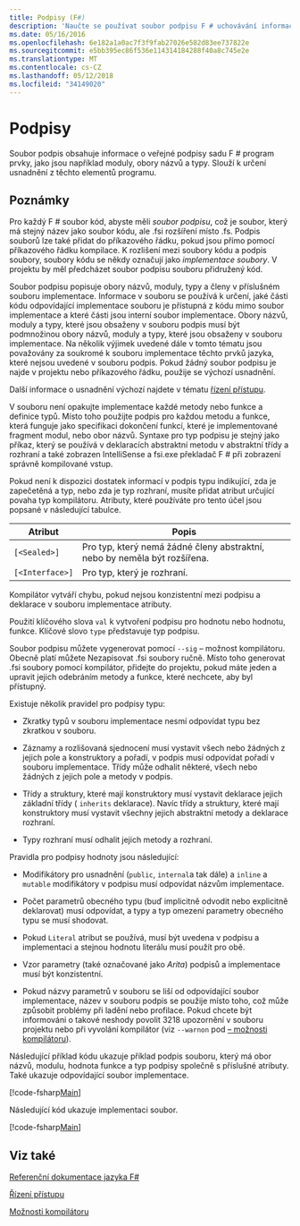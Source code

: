 ```yaml
---
title: Podpisy (F#)
description: 'Naučte se používat soubor podpisu F # uchovávání informací o veřejné podpisy sadu elementů F # program, jako jsou moduly, typy a obory názvů.'
ms.date: 05/16/2016
ms.openlocfilehash: 6e182a1a0ac7f3f9fab27026e582d83ee737822e
ms.sourcegitcommit: e5bb395ec86f536e114314184288f40a8c745e2e
ms.translationtype: MT
ms.contentlocale: cs-CZ
ms.lasthandoff: 05/12/2018
ms.locfileid: "34149020"
---
```

# <a name="signatures"></a>Podpisy

Soubor podpis obsahuje informace o veřejné podpisy sadu F # program prvky, jako jsou například moduly, obory názvů a typy. Slouží k určení usnadnění z těchto elementů programu.


## <a name="remarks"></a>Poznámky
Pro každý F # soubor kód, abyste měli *soubor podpisu*, což je soubor, který má stejný název jako soubor kódu, ale .fsi rozšíření místo .fs. Podpis souborů lze také přidat do příkazového řádku, pokud jsou přímo pomocí příkazového řádku kompilace. K rozlišení mezi soubory kódu a podpis soubory, soubory kódu se někdy označují jako *implementace soubory*. V projektu by měl předcházet soubor podpisu souboru přidružený kód.

Soubor podpisu popisuje obory názvů, moduly, typy a členy v příslušném souboru implementace. Informace v souboru se používá k určení, jaké části kódu odpovídající implementace souboru je přístupná z kódu mimo soubor implementace a které části jsou interní soubor implementace. Obory názvů, moduly a typy, které jsou obsaženy v souboru podpis musí být podmnožinou obory názvů, moduly a typy, které jsou obsaženy v souboru implementace. Na několik výjimek uvedené dále v tomto tématu jsou považovány za soukromé k souboru implementace těchto prvků jazyka, které nejsou uvedené v souboru podpis. Pokud žádný soubor podpisu je najde v projektu nebo příkazového řádku, použije se výchozí usnadnění.

Další informace o usnadnění výchozí najdete v tématu [řízení přístupu](access-control.md).

V souboru není opakujte implementace každé metody nebo funkce a definice typů. Místo toho použijte podpis pro každou metodu a funkce, která funguje jako specifikaci dokončení funkcí, které je implementované fragment modul, nebo obor názvů. Syntaxe pro typ podpisu je stejný jako příkaz, který se používá v deklaracích abstraktní metodu v abstraktní třídy a rozhraní a také zobrazen IntelliSense a fsi.exe překladač F # při zobrazení správně kompilované vstup.

Pokud není k dispozici dostatek informací v podpis typu indikující, zda je zapečetěná a typ, nebo zda je typ rozhraní, musíte přidat atribut určující povaha typ kompilátoru. Atributy, které používáte pro tento účel jsou popsané v následující tabulce.



|Atribut|Popis|
|---------|-----------|
|`[<Sealed>]`|Pro typ, který nemá žádné členy abstraktní, nebo by neměla být rozšířena.|
|`[<Interface>]`|Pro typ, který je rozhraní.|
Kompilátor vytváří chybu, pokud nejsou konzistentní mezi podpisu a deklarace v souboru implementace atributy.

Použití klíčového slova `val` k vytvoření podpisu pro hodnotu nebo hodnotu, funkce. Klíčové slovo `type` představuje typ podpisu.

Soubor podpisu můžete vygenerovat pomocí `--sig` – možnost kompilátoru. Obecně platí můžete Nezapisovat .fsi soubory ručně. Místo toho generovat .fsi soubory pomocí kompilátor, přidejte do projektu, pokud máte jeden a upravit jejich odebráním metody a funkce, které nechcete, aby byl přístupný.

Existuje několik pravidel pro podpisy typu:


- Zkratky typů v souboru implementace nesmí odpovídat typu bez zkratkou v souboru.


- Záznamy a rozlišovaná sjednocení musí vystavit všech nebo žádných z jejich pole a konstruktory a pořadí, v podpis musí odpovídat pořadí v souboru implementace. Třídy může odhalit některé, všech nebo žádných z jejich pole a metody v podpis.


- Třídy a struktury, které mají konstruktory musí vystavit deklarace jejich základní třídy ( `inherits` deklarace). Navíc třídy a struktury, které mají konstruktory musí vystavit všechny jejich abstraktní metody a deklarace rozhraní.


- Typy rozhraní musí odhalit jejich metody a rozhraní.


Pravidla pro podpisy hodnoty jsou následující:


- Modifikátory pro usnadnění (`public`, `internal`a tak dále) a `inline` a `mutable` modifikátory v podpisu musí odpovídat názvům implementace.


- Počet parametrů obecného typu (buď implicitně odvodit nebo explicitně deklarovat) musí odpovídat, a typy a typ omezení parametry obecného typu se musí shodovat.


- Pokud `Literal` atribut se používá, musí být uvedena v podpisu a implementaci a stejnou hodnotu literálu musí použít pro obě.


- Vzor parametry (také označované jako *Arita*) podpisů a implementace musí být konzistentní.


- Pokud názvy parametrů v souboru se liší od odpovídající soubor implementace, název v souboru podpis se použije místo toho, což může způsobit problémy při ladění nebo profilace. Pokud chcete být informováni o takové neshody povolit 3218 upozornění v souboru projektu nebo při vyvolání kompilátor (viz `--warnon` pod [– možnosti kompilátoru](compiler-options.md)).


Následující příklad kódu ukazuje příklad podpis souboru, který má obor názvů, modulu, hodnota funkce a typ podpisy společně s příslušné atributy. Také ukazuje odpovídající soubor implementace.

[!code-fsharp[Main](../../../samples/snippets/fsharp/fssignatures/snippet9002.fs)]

Následující kód ukazuje implementaci soubor.

[!code-fsharp[Main](../../../samples/snippets/fsharp/fssignatures/snippet9001.fs)]
    
## <a name="see-also"></a>Viz také
[Referenční dokumentace jazyka F#](index.md)

[Řízení přístupu](access-control.md)

[Možnosti kompilátoru](compiler-options.md)
